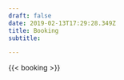 ```yaml
---
draft: false
date: 2019-02-13T17:29:28.349Z
title: Booking
subtitle: 

---
```


<!--This page is under development.-->

{{< booking >}}